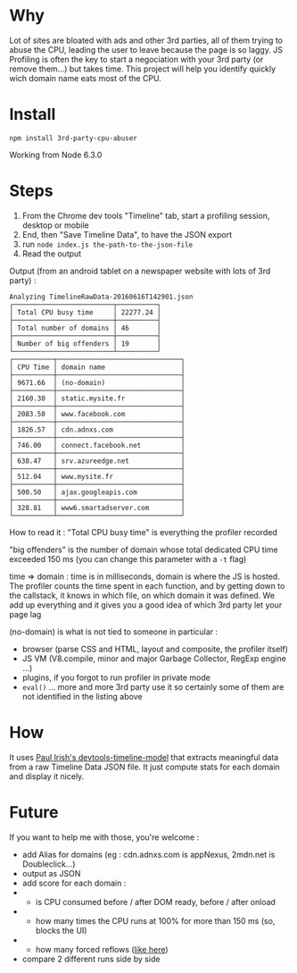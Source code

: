 Why
====

Lot of sites are bloated with ads and other 3rd parties, all of them trying to abuse the CPU, leading the user to leave because the page is so laggy. JS Profiling is often the key to start a negociation with your 3rd party (or remove them…) but takes time. This project will help you identify quickly wich domain name eats most of the CPU.

Install
===

``npm install 3rd-party-cpu-abuser``

Working from Node 6.3.0

Steps
===

1. From the Chrome dev tools "Timeline" tab, start a profiling session, desktop or mobile
2. End, then "Save Timeline Data", to have the JSON export
3. run ``node index.js the-path-to-the-json-file``
4. Read the output

Output (from an android tablet on a newspaper website with lots of 3rd party) :

```
Analyzing TimelineRawData-20160616T142901.json
┌─────────────────────────┬──────────┐
│ Total CPU busy time     │ 22277.24 │
├─────────────────────────┼──────────┤
│ Total number of domains │ 46       │
├─────────────────────────┼──────────┤
│ Number of big offenders │ 19       │
└─────────────────────────┴──────────┘
┌──────────┬───────────────────────────────┐
│ CPU Time │ domain name                   │
├──────────┼───────────────────────────────┤
│ 9671.66  │ (no-domain)                   │
├──────────┼───────────────────────────────┤
│ 2160.30  │ static.mysite.fr              │
├──────────┼───────────────────────────────┤
│ 2083.50  │ www.facebook.com              │
├──────────┼───────────────────────────────┤
│ 1826.57  │ cdn.adnxs.com                 │
├──────────┼───────────────────────────────┤
│ 746.00   │ connect.facebook.net          │
├──────────┼───────────────────────────────┤
│ 638.47   │ srv.azureedge.net             │
├──────────┼───────────────────────────────┤
│ 512.04   │ www.mysite.fr                 │
├──────────┼───────────────────────────────┤
│ 500.50   │ ajax.googleapis.com           │
├──────────┼───────────────────────────────┤
│ 328.81   │ www6.smartadserver.com        │
└──────────┴───────────────────────────────┘

```


How to read it :
"Total CPU busy time" is everything the profiler recorded

"big offenders" is the number of domain whose total dedicated CPU time exceeded 150 ms (you can change this parameter with a ``-t`` flag)

time => domain : time is in milliseconds, domain is where the JS is hosted. The profiler counts the time spent in each function, and by getting down to the callstack, it knows in which file, on which domain it was defined. We add up everything and it gives you a good idea of which 3rd party let your page lag

(no-domain) is what is not tied to someone in particular :
* browser (parse CSS and HTML, layout and composite, the profiler itself)
* JS VM (V8.compile, minor and major Garbage Collector, RegExp engine …)
* plugins, if you forgot to run profiler in private mode
* ``eval()`` … more and more 3rd party use it so certainly some of them are not identified in the listing above

How
===

It uses [Paul Irish's devtools-timeline-model](https://github.com/paulirish/devtools-timeline-model) that extracts meaningful data from a raw Timeline Data JSON file.
It just compute stats for each domain and display it nicely.


Future
===

If you want to help me with those, you're welcome :
* add Alias for domains (eg : cdn.adnxs.com is appNexus, 2mdn.net is Doubleclick…)
* output as JSON
* add score for each domain :
* * is CPU consumed before / after DOM ready, before / after onload
* * how many times the CPU runs at 100% for more than 150 ms (so, blocks the UI)
* * how many forced reflows ([like here](https://github.com/paulirish/automated-chrome-profiling/blob/master/test-for-layout-thrashing.js))
* compare 2 different runs side by side
